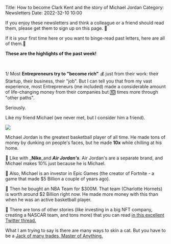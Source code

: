 Title: How to become Clark Kent and the story of Michael Jordan
Category: Newsletters 
Date: 2022-32-10 10:00

If you enjoy these newsletters and think a colleague or a friend should read them, please get them to sign up on this page. 📝

If it is your first time here or you want to binge-read past letters, here are all of them.📰

**These are the highlights of the past week!**

<br>

1/ Most **Entrepreneurs try to "become rich"** 💰 just from their work: their Startup, their business, their "job". But I can tell you that from my vast experience, most Entrepreneurs (me included) made a considerable amount of life-changing money from their companies but 🔟 times more through "other paths".

Seriously.

Like my friend Michael (we never met, but I consider him a friend).

![](https://sendfoxprod.b-cdn.net/media/n67UZO6OjveCgo5XWL0U2EgP2PYYGmmvPSqg6QAD16325)

Michael Jordan is the greatest basketball player of all time. He made tons of money by dunking on people's faces, but he made **10x** while chilling at his home.

🔹 Like with _**Nike**_and _**Air Jordan's**_. Air Jordan's are a separate brand, and Michael makes 10% just because he is Michael.

🔹 Also, Michael is an investor in Epic Games (the creator of Fortnite - a game that made $5 Billion a couple of years ago).

🔹 Then he bought an NBA Team for $300M. That team (Charlotte Hornets) is worth around $2 Billion right now. He made more money with this than when he was an active basketball player.

🔹 There are tons of other stories (like investing in a big NFT company, creating a NASCAR team, and tons more) that you can read [in this excellent Twitter thread.](https://twitter.com/nathanbaugh27/status/1495764635085156355?t=xm6H7C3ZTiM20HMNkza5Qw&s=19)

What I am trying to say is there are many ways to skin a cat. But you have to be a [Jack of many trades, Master of Anything.](https://jon.io/jack-of-many-trades-master-of-anything)

